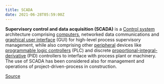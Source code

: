 ```yaml
---
title: SCADA
date: 2021-06-28T05:59:00Z
---
```


**Supervisory control and data acquisition (SCADA)** is a 
[Control system](20210628060107-control-system.md)
architecture comprising [computers](20210628060404-computer.md), 
networked data communications and 
[graphical user interface](20210628060543-graphical-user-interface.md) (GUI) 
for high-level process supervisory management, while also
comprising other [peripheral](20210628060646-peripheral.md) devices like 
[programmable logic controllers](20210628060734-programmable-logic-controller.md) (PLC)
and discrete 
[proportional-integral-derivative](20210628060850-pid-controller.md) (PID) 
controllers to interface
with process plant or machinery. The use of SCADA has been considered also for
management and operations of project-driven-process in construction.

[Source](https://en.wikipedia.org/wiki/SCADA)
